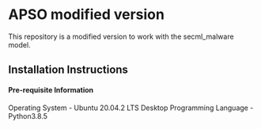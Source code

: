 # APSO modified version
This repository is a modified version to work with the secml_malware model.

## Installation Instructions
#### Pre-requisite Information
Operating System - Ubuntu 20.04.2 LTS Desktop
Programming Language - Python3.8.5


